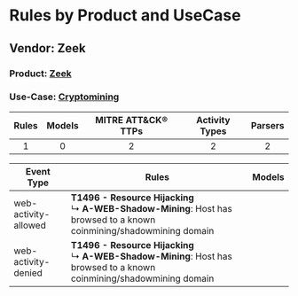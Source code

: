 Rules by Product and UseCase
============================
Vendor: Zeek
------------
### Product: [Zeek](../ds_zeek_zeek.md)
### Use-Case: [Cryptomining](../../../../UseCases/uc_cryptomining.md)

| Rules | Models | MITRE ATT&CK® TTPs | Activity Types | Parsers |
|:-----:|:------:|:------------------:|:--------------:|:-------:|
|   1   |   0    |         2          |       2        |    2    |

| Event Type    | Rules    | Models |
| ---- | ---- | ------ |
| web-activity-allowed | <b>T1496 - Resource Hijacking</b><br> ↳ <b>A-WEB-Shadow-Mining</b>: Host has browsed to a known coinmining/shadowmining domain |        |
| web-activity-denied  | <b>T1496 - Resource Hijacking</b><br> ↳ <b>A-WEB-Shadow-Mining</b>: Host has browsed to a known coinmining/shadowmining domain |        |